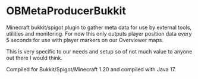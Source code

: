 # OBMetaProducerBukkit

Minecraft bukkit/spigot plugin to gather meta data for use by external tools, utilities and monitoring.
For now this only outputs player position data every 5 seconds for use with player markers on our Overviewer maps.

This is very specific to our needs and setup so of not much value to anyone out there I would think.

Compiled for Bukkit/Spigot/Minecraft 1.20 and compiled with Java 17.
